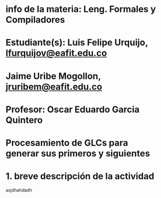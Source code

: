 # info de la materia: Leng. Formales y Compiladores
#
# Estudiante(s): Luis Felipe Urquijo, lfurquijov@eafit.edu.co
#                Jaime Uribe Mogollon, jruribem@eafit.edu.co
#
# Profesor: Oscar Eduardo Garcia Quintero
#
# Procesamiento de GLCs para generar sus primeros y siguientes
#
# 1. breve descripción de la actividad
asjdhahdadh
